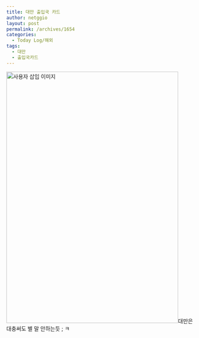 ```yaml
---
title: 대만 출입국 카드
author: netggio
layout: post
permalink: /archives/1654
categories:
  - Today Log/해외
tags:
  - 대만
  - 출입국카드
---
```

<img src="http://netggio.pe.kr/wp-content/uploads/1/1163193576.jpg" class="aligncenter" width="450" height="658" alt="사용자 삽입 이미지" />대만은 대충써도 별 말 안하는듯 ; ㅋ